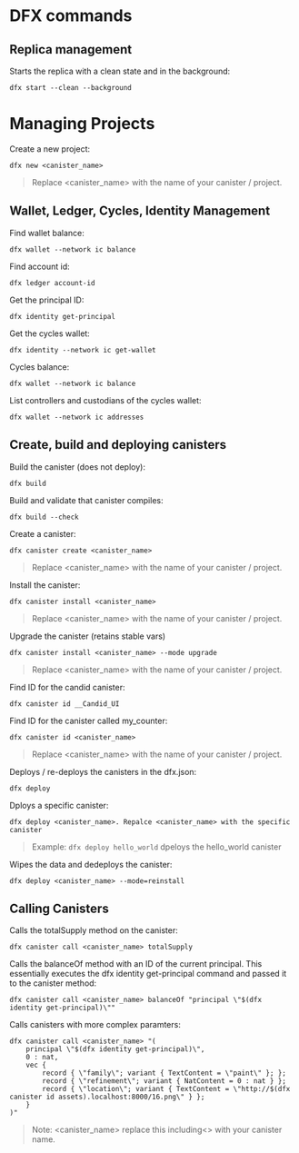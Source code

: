 # DFX commands 

## Replica management
Starts the replica with a clean state and in the background:

```
dfx start --clean --background
```

# Managing Projects
Create a new project:
```
dfx new <canister_name>
```
> Replace <canister_name> with the name of your canister / project.


## Wallet, Ledger, Cycles, Identity Management
Find wallet balance:

```
dfx wallet --network ic balance
```

Find account id:
```
dfx ledger account-id
```

Get the principal ID:
```
dfx identity get-principal
```

Get the cycles wallet:
```
dfx identity --network ic get-wallet
```

Cycles balance:
```
dfx wallet --network ic balance
```

List controllers and custodians of the cycles wallet:
```
dfx wallet --network ic addresses
```

## Create, build and deploying canisters

Build the canister (does not deploy):
```
dfx build
```
Build and validate that canister compiles:
```
dfx build --check
```

Create a canister:
```
dfx canister create <canister_name>
```
> Replace <canister_name> with the name of your canister / project.

Install the canister:
```
dfx canister install <canister_name>
```
> Replace <canister_name> with the name of your canister / project.

Upgrade the canister (retains stable vars)
```
dfx canister install <canister_name> --mode upgrade
```
> Replace <canister_name> with the name of your canister / project.

Find ID for the candid canister:
```
dfx canister id __Candid_UI
```

Find ID for the canister called my_counter:
```
dfx canister id <canister_name>
```
> Replace <canister_name> with the name of your canister / project.


Deploys / re-deploys the canisters in the dfx.json:

```
dfx deploy
``` 

Dploys a specific canister:
```
dfx deploy <canister_name>. Repalce <canister_name> with the specific canister
``` 
> Example: `dfx deploy hello_world` dpeloys the hello_world canister 


Wipes the data and dedeploys the canister:
```
dfx deploy <canister_name> --mode=reinstall
```

## Calling Canisters

Calls the totalSupply method on the canister:
```
dfx canister call <canister_name> totalSupply
```

Calls the balanceOf method with an ID of the current principal. This essentially executes the dfx identity get-principal command and passed it to the canister method:
```
dfx canister call <canister_name> balanceOf "principal \"$(dfx identity get-principal)\""
``` 

Calls canisters with more complex paramters:

```
dfx canister call <canister_name> "(
    principal \"$(dfx identity get-principal)\",
    0 : nat,
    vec {
        record { \"family\"; variant { TextContent = \"paint\" }; };
        record { \"refinement\"; variant { NatContent = 0 : nat } };
        record { \"location\"; variant { TextContent = \"http://$(dfx canister id assets).localhost:8000/16.png\" } };
    }
)"
``` 


> Note:  <canister_name> replace this including<> with your canister name.


